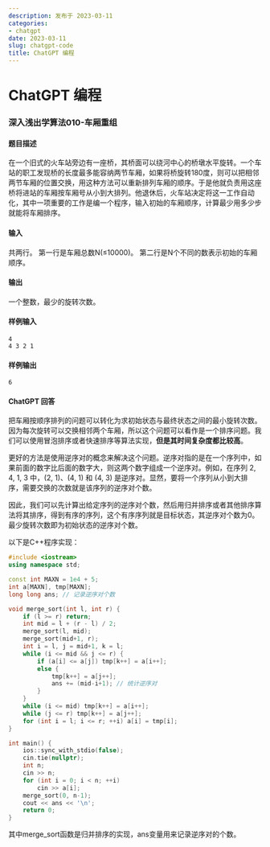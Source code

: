 ```yaml
---
description: 发布于 2023-03-11
categories:
- chatgpt
date: 2023-03-11
slug: chatgpt-code
title: ChatGPT 编程
---
```


# ChatGPT 编程

### 深入浅出学算法010-车厢重组

#### 题目描述

在一个旧式的火车站旁边有一座桥，其桥面可以绕河中心的桥墩水平旋转。一个车站的职工发现桥的长度最多能容纳两节车厢，如果将桥旋转180度，则可以把相邻两节车厢的位置交换，用这种方法可以重新排列车厢的顺序。于是他就负责用这座桥将进站的车厢按车厢号从小到大排列。他退休后，火车站决定将这一工作自动化，其中一项重要的工作是编一个程序，输入初始的车厢顺序，计算最少用多少步就能将车厢排序。

#### 输入

共两行。
第一行是车厢总数N(≤10000)。
第二行是N个不同的数表示初始的车厢顺序。

#### 输出

一个整数，最少的旋转次数。

#### 样例输入

```
4
4 3 2 1
```

#### 样例输出

```
6
```

#### ChatGPT 回答

把车厢按顺序排列的问题可以转化为求初始状态与最终状态之间的最小旋转次数。因为每次旋转可以交换相邻两个车厢，所以这个问题可以看作是一个排序问题。我们可以使用冒泡排序或者快速排序等算法实现，**但是其时间复杂度都比较高**。

更好的方法是使用逆序对的概念来解决这个问题。逆序对指的是在一个序列中，如果前面的数字比后面的数字大，则这两个数字组成一个逆序对。例如，在序列 2, 4, 1, 3 中，(2, 1)、(4, 1) 和 (4, 3) 是逆序对。显然，要将一个序列从小到大排序，需要交换的次数就是该序列的逆序对个数。

因此，我们可以先计算出给定序列的逆序对个数，然后用归并排序或者其他排序算法将其排序，得到有序的序列，这个有序序列就是目标状态，其逆序对个数为0。最少旋转次数即为初始状态的逆序对个数。

以下是C++程序实现：

```cpp
#include <iostream>
using namespace std;

const int MAXN = 1e4 + 5;
int a[MAXN], tmp[MAXN];
long long ans; // 记录逆序对个数

void merge_sort(int l, int r) {
    if (l >= r) return;
    int mid = l + (r - l) / 2;
    merge_sort(l, mid);
    merge_sort(mid+1, r);
    int i = l, j = mid+1, k = l;
    while (i <= mid && j <= r) {
        if (a[i] <= a[j]) tmp[k++] = a[i++];
        else {
            tmp[k++] = a[j++];
            ans += (mid-i+1); // 统计逆序对
        }
    }
    while (i <= mid) tmp[k++] = a[i++];
    while (j <= r) tmp[k++] = a[j++];
    for (int i = l; i <= r; ++i) a[i] = tmp[i];
}

int main() {
    ios::sync_with_stdio(false);
    cin.tie(nullptr);
    int n;
    cin >> n;
    for (int i = 0; i < n; ++i)
        cin >> a[i];
    merge_sort(0, n-1);
    cout << ans << '\n';
    return 0;
}
```

其中merge_sort函数是归并排序的实现，ans变量用来记录逆序对的个数。

### 

